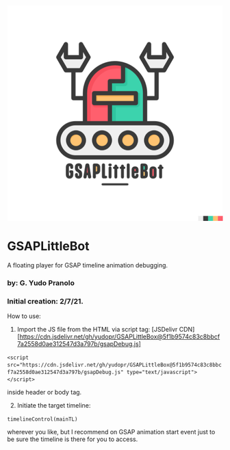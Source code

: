 ![Robot](https://raw.githubusercontent.com/yudopr/GSAPLittleBot/main/img/robot.png)

# GSAPLittleBot
A floating player for GSAP timeline animation debugging.
 
### by: G. Yudo Pranolo
### Initial creation: 2/7/21.


How to use:
1. Import the JS file from the HTML via script tag:
[JSDelivr CDN][https://cdn.jsdelivr.net/gh/yudopr/GSAPLittleBox@5f1b9574c83c8bbcf7a2558d0ae312547d3a797b/gsapDebug.js]

`<script src="https://cdn.jsdelivr.net/gh/yudopr/GSAPLittleBox@5f1b9574c83c8bbcf7a2558d0ae312547d3a797b/gsapDebug.js" type="text/javascript"></script>`

inside header or body tag.

2. Initiate the target timeline:

`timelineControl(mainTL)`

wherever you like, but I recommend on GSAP animation start event just to be sure the timeline is there for you to access.
